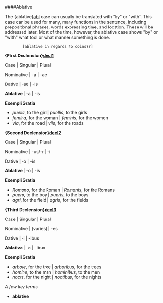 ####Ablative

The {ablative}[abl] case can usually be translated with "by" or "with".  This case can be used for many, many functions in the sentence, including prepositional phrases, words expressing time, and location.  These will be addressed later.  Most of the time, however, the ablative case shows "by" or "with" what tool or what manner something is done.

[abl]: urn:cite:hclat:category.ablative


			[ablative in regards to coins??]

**{First Declension}[decl1]**

[decl1]: urn:cite:hclat:category.decl1

Case | Singular | Plural

Nominative | -a | -ae

Dative | -ae | -is

**Ablative** | -a | -is

**Exempli Gratia**

- *puella*, to the girl | *puellis*, to the girls
- *femina*, for the woman | *feminis*, for the women
- *via*, for the road | *viis*, for the roads

**{Second Declension}[decl2]**

[decl2]: urn:cite:hclat:category.decl2

Case | Singular | Plural

Nominative | -us/-r | -i

Dative | -o | -is

**Ablative** | -o | -is

**Exempli Gratia**

- *Romano*, for the Roman | *Romanis*, for the Romans
- *puero*, to the boy | *pueris*, to the boys
- *agri*, for the field | *agris*, for the fields

**{Third Declension}[decl3]**

[decl3]: urn:cite:hclat:category.decl3

Case | Singular | Plural

Nominative | (varies) | -es

Dative | -i | -ibus

**Ablative** | -e | -ibus

**Exempli Gratia**

- *arbore*, for the tree | *arboribus*, for the trees
- *homine*, to the man | *hominibus*, to the men
- *nocte*, for the night | *noctibus*, for the nights

*A few key terms*

- **ablative**
